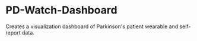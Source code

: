 # PD-Watch-Dashboard
Creates a visualization dashboard of Parkinson's patient wearable and self-report data.
